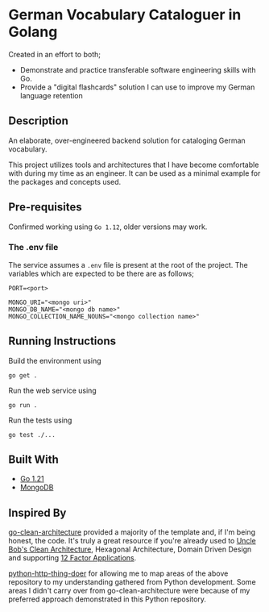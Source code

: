 # German Vocabulary Cataloguer in Golang

Created in an effort to both;
* Demonstrate and practice transferable software engineering skills with Go.
* Provide a "digital flashcards" solution I can use to improve my German language retention

## Description

An elaborate, over-engineered backend solution for cataloging German vocabulary.

This project utilizes tools and architectures that I have become comfortable with during my time as an engineer. It can be used as a minimal example for the packages and concepts used.


## Pre-requisites

Confirmed working using `Go 1.12`, older versions may work.

### The .env file
The service assumes a `.env` file is present at the root of the project. The variables which are expected to be there are as follows;

```
PORT=<port>

MONGO_URI="<mongo uri>"
MONGO_DB_NAME="<mongo db name>"
MONGO_COLLECTION_NAME_NOUNS="<mongo collection name>"
```

## Running Instructions

Build the environment using

```go get .```<br />

Run the web service using

```go run .```<br />

Run the tests using

```go test ./...```<br />

## Built With

* [Go 1.21](https://go.dev/)
* [MongoDB](https://www.mongodb.com/)


## Inspired By
[go-clean-architecture](https://github.com/zhashkevych/go-clean-architecture) provided a majority of the template and, if I'm being honest, the code. It's truly a great resource if you're already used to [Uncle Bob's Clean Architecture](https://blog.cleancoder.com/uncle-bob/2012/08/13/the-clean-architecture.html), Hexagonal Architecture, Domain Driven Design and supporting [12 Factor Applications](https://12factor.net/).

[python-http-thing-doer](https://github.com/PhilWhittingham/python-http-thing-doer) for allowing me to map areas of the above repository to my understanding gathered from Python development. Some areas I didn't carry over from go-clean-architecture were because of my preferred approach demonstrated in this Python repository.